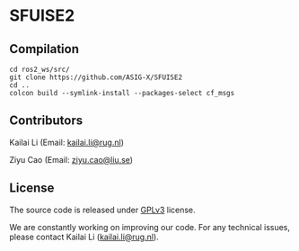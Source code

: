 # SFUISE2
## Compilation
```
cd ros2_ws/src/
git clone https://github.com/ASIG-X/SFUISE2
cd ..
colcon build --symlink-install --packages-select cf_msgs
```
## Contributors
Kailai Li (Email: kailai.li@rug.nl)

Ziyu Cao (Email: ziyu.cao@liu.se)
## License
The source code is released under [GPLv3](https://www.gnu.org/licenses/) license.

We are constantly working on improving our code. For any technical issues, please contact Kailai Li (kailai.li@rug.nl).
